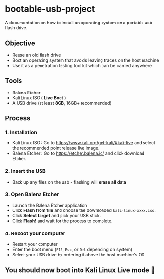 # bootable-usb-project
A documentation on how to install an operating system on a portable usb flash drive.
##  Objective
   - Reuse an old flash drive
   - Boot an operating system that avoids leaving traces on the host machine
   - Use it as a penetration testing tool kit which can be carried anywhere
##  Tools
   - Balena Etcher
   - Kali Linux ISO ( **Live Boot** )
   - A USB drive (at least **8GB**, 16GB+ recommended)
##  Process 
 ### 1. Installation
- Kali Linux ISO : Go to https://www.kali.org/get-kali/#kali-live and select the recommended point release live image.
- Balena Etcher : Go to https://etcher.balena.io/ and click download Etcher.
 ### 2. Insert the USB
 - Back up any files on the usb - flashing will **erase all data**
 ### 3. Open Balena Etcher
 - Launch the Balena Etcher application
 - Click **Flash from file** and choose the downloaded `kali-linux-xxxx.iso`.
 - Click **Select target** and pick your USB stick.
 - Click **Flash!** and wait for the process to complete.
### 4. Reboot your computer
 - Restart your computer
 - Enter the boot menu (`F12`, `Esc`, or `Del` depending on system)
 - Select your USB drive by ordering it above the host machine's OS
## You should now boot into Kali Linux Live mode 🎉
